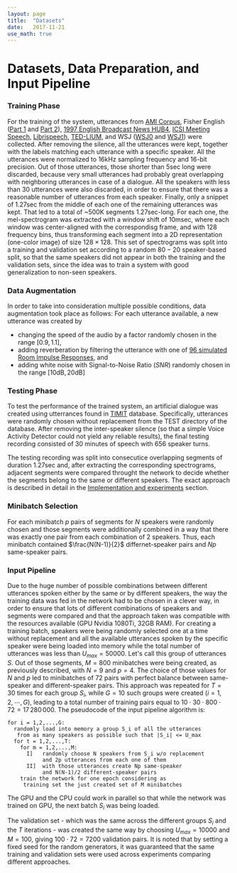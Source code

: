 ```yaml
---
layout: page
title:  "Datasets"
date:   2017-11-21
use_math: true
---
```

<script type="text/javascript" async
  src="https://cdn.mathjax.org/mathjax/latest/MathJax.js?config=TeX-MML-AM_CHTML">
</script>

# Datasets, Data Preparation, and Input Pipeline

### Training Phase

For the training of the system, utterances from [AMI Corpus][amicorpus], Fisher English ([Part 1][fisher1] and [Part 2][fisher2]), [1997 English Broadcast News HUB4][hub4], [ICSI Meeting Speech][icsi], [Librispeech][librispeech], [TED-LIUM][tedlium], and WSJ ([WSJ0][wsj0] and [WSJ1][wsj1]) were collected. After removing the silence, all the utterances were kept, together with the labels matching each utterance with a specific speaker. All the utterances were normalized to $16$kHz sampling frequency and $16$-bit precision. Out of those utterances, those shorter than $5$sec long were discarded, because very small utterances had probably great overlapping with neighboring utterances in case of a dialogue. All the speakers with less than $30$ utterances were also discarded, in order to ensure that there was a reasonable number of utterances from each speaker. Finally, only a snippet of $1.27$sec from the middle of each one of the remaining utterances was kept. That led to a total of ~$500$K segments $1.27$sec-long. For each one, the mel-spectrogram was extracted with a window shift of 10msec, where each window was center-aligned with the correspondisg frame, and with $128$ frequency bins, thus transforming each segment into a 2D representation (one-color image) of size $128\times128$. This set of spectrograms was split into a training and validation set according to a random $80-20$ speaker-based split, so that the same speakers did not appear in both the training and the validation sets, since the idea was to train a system with good generalization to non-seen speakers.

### Data Augmentation

In order to take into consideration multiple possible conditions, data augmentation took place as follows: For each utterance available, a new utterance was created by
* changing the speed of the audio by a factor randomly chosen in the range $[0.9, 1.1]$,
* adding reverberation by filtering the utterance with one of [96 simulated Room Impulse Responses](https://reverb2014.dereverberation.com/download.html), and
* adding white noise with Signal-to-Noise Ratio $(SNR)$ randomly chosen in the range $[10\text{dB}, 20\text{dB}]$

### Testing Phase
To test the performance of the trained system, an artificial dialogue was created using utterrances found in [TIMIT][timit] database. Specifically, utterances were randomly chosen without replacement from the TEST directory of the database. After removing the inter-speaker silence (so that a simple Voice Activity Detector could not yield any reliable results), the final testing recording consisted of $30$ minutes of speech with $656$ speaker turns.

The testing recording was split into consecutice overlapping segments of duration $1.27$sec and, after extracting the corresponding spectrograms, adjacent segments were compared throught the network to decide whether the segments belong to the same or different speakers. The exact approach is described in detail in the [Implementation and experiments](experiments.html) section.

### Minibatch Selection
For each minibatch $p$ pairs of segments for $N$ speakers were randomly chosen and those segments were additionally combined in a way that there was exactly one pair from each combination of 2 speakers. Thus, each minibatch contained $\frac{N(N-1)}{2}$ differnet-speaker pairs and $Np$ same-speaker pairs.

### Input Pipeline
Due to the huge number of possible combinations between different utterances spoken either by the same or by different speakers, the way the training data was fed in the network had to be chosen in a clever way, in order to ensure that lots of different combinations of speakers and segments were compared and that the approach taken was compatible with the resources available (GPU Nvidia 1080Ti, 32GB RAM). For creating a training batch, speakers were being randomly selected one at a time without replacement and all the available utterances spoken by the specific speaker were being loaded into memory while the total number of utterances was less than $U_{max}=50000$. Let's call this group of utterances $S$. Out of those segments, $M=800$ minibatches were being created, as previously described, with $N=9$ and $p=4$. The choice of those values for $N$ and $p$ led to minibatches of $72$ pairs with perfect balance between same-speaker and different-speaker pairs. This approach was repeated for $T=30$ times for each group $S_i$, while $G=10$ such groups were created ($i=1,2,\cdots,G$), leading to a total number of training pairs equal to $10\cdot30\cdot800\cdot72=17\,280\,000$. The pseudocode of the input pipeline algorithm is:

```
for i = 1,2,...,G:
  randomly load into memory a group S_i of all the utterances
   from as many speakers as possible such that |S_i| <= U_max 
  for t = 1,2,...,T:
    for m = 1,2,...,M:
      I]   randomly choose N speakers from S_i w/o replacement 
           and 2p utterances from each one of them
      II]  with those utterances create Np same-speaker 
           and N(N-1)/2 different-speaker pairs
    train the network for one epoch considering as 
     training set the just created set of M minibatches 
```
The GPU and the CPU could work in parallel so that while the network was trained on GPU, the next batch $S_i$ was being loaded.

The validation set - which was the same across the different groups $S_i$ and the $T$ iterations - was created the same way by choosing $U_{max}=10000$ and $M=100$, giving $100\cdot72=7200$ validation pairs. It is noted that by setting a fixed seed for the random generators, it was guaranteed that the same training and validation sets were used across experiments comparing different approaches.


[amicorpus]: http://groups.inf.ed.ac.uk/ami/corpus/
[fisher1]: https://catalog.ldc.upenn.edu/LDC2004S13
[fisher2]: https://catalog.ldc.upenn.edu/LDC2005S13
[hub4]: https://catalog.ldc.upenn.edu/ldc98s71
[icsi]: https://catalog.ldc.upenn.edu/LDC2004S02
[librispeech]: http://www.openslr.org/12
[tedlium]: http://www-lium.univ-lemans.fr/en/content/ted-lium-corpus
[wsj0]: https://catalog.ldc.upenn.edu/ldc93s6a
[wsj1]: https://catalog.ldc.upenn.edu/ldc94s13a
[timit]: https://catalog.ldc.upenn.edu/ldc93s1
